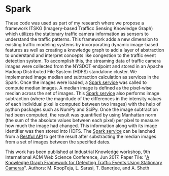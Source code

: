 # Spark

These code was used as part of my research where we propose a framework ITSKG (Imagery-based Trafficc Sensing Knowledge Graph) which utilizes the stationary traffic camera information as sensors to understand the traffic patterns. This framework adds a new dimension to existing traffic modeling systems by incorporating dynamic image-based features as well as creating a knowledge graph to add a layer of abstraction to understand and interpret concepts like congestion to the traffic event detection system.
To accomplish this, the streaming data of traffic camera images were collected from the NYSDOT endpoint and stored in an Apache Hadoop Distributed File System (HDFS) standalone cluster. We implemented image median and subtraction calculation as services in the Spark. Once the images were loaded, a [Spark service](server.py) was called to compute median images. A median image is defined as the pixel-wise median across the set of images.
This [Spark service](server.py) also performs image subtraction (where the magnitude of the differences in the intensity values of each individual pixel is computed between two images) with the help of python packages such as NumPy and SciPy.
Once the image subtraction had been computed, the result was quantified by using Manhattan norm (the sum of the absolute values between each pixel) per pixel to measure how much the image had changed. This information along with its image identifier was then stored into HDFS.
The [Spark service](server.py) can be lanched from a [Restful API](Service.java) to get the result after substracting the median images from a set of images between the specified dates.

This work has been published at Industrial Knowledge workshop, 9th International ACM Web Science Conference, Jun 2017. 
Paper Tile: "[A Knowledge Graph Framework for Detecting Traffic Events Using Stationary Cameras](https://corescholar.libraries.wright.edu/knoesis/1133/)".
Authors: M. RoopTeja, L. Sarasi, T. Banerjee, and A. Sheth